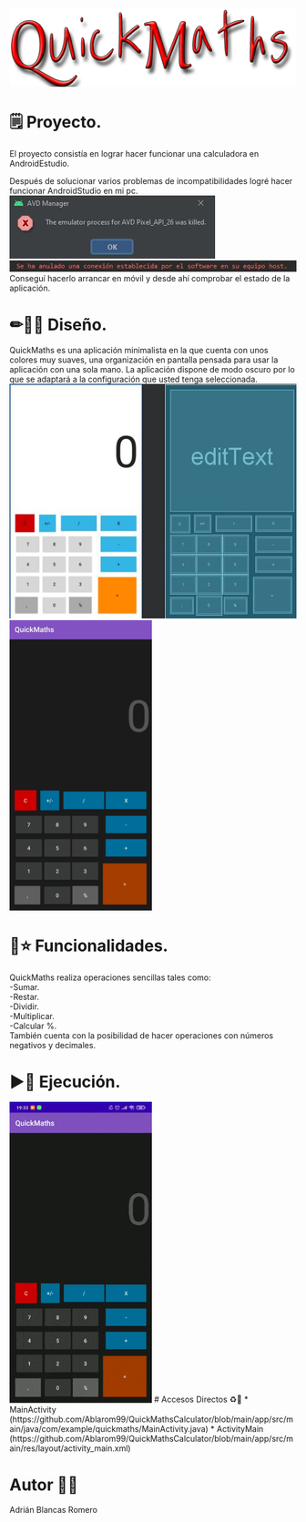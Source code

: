 <p align="center">
  <img src="https://github.com/Ablarom99/QuickMathsCalculator/blob/main/recursos/QuickMaths.png">
</p>

# 🗒 Proyecto.
El proyecto consistía en lograr hacer funcionar una calculadora en AndroidEstudio.

Después de solucionar varios problemas de incompatibilidades logré hacer funcionar AndroidStudio en mi pc.
<img src="https://github.com/Ablarom99/QuickMathsCalculator/blob/main/recursos/error1.JPG">
<img src="https://github.com/Ablarom99/QuickMathsCalculator/blob/main/recursos/error2.JPG">
<br/>
Conseguí hacerlo arrancar en móvil y desde ahí comprobar el estado de la aplicación.
<br/>
# ✏✍🏿 Diseño.
QuickMaths es una aplicación minimalista en la que cuenta con unos colores muy suaves, una organización en pantalla pensada para usar la aplicación con una sola mano.
La aplicación dispone de modo oscuro por lo que se adaptará a la configuración que usted tenga seleccionada.
<br/>
<img src="https://github.com/Ablarom99/QuickMathsCalculator/blob/main/recursos/disenho.JPG" >
<img src="https://github.com/Ablarom99/QuickMathsCalculator/blob/main/recursos/calculadora.jpg" alt="drawing" width="250">
# 🧨⭐ Funcionalidades.
QuickMaths realiza operaciones sencillas tales como:
<br/>
-Sumar.
<br/>
-Restar.
<br/>
-Dividir.
<br/>
-Multiplicar.
<br/>
-Calcular %.
<br/>
También cuenta con la posibilidad de hacer operaciones con números negativos y decimales.
# ▶📲 Ejecución.
<img src="https://github.com/Ablarom99/QuickMathsCalculator/blob/main/recursos/calculadora.gif" width="250">
# Accesos Directos ♻🔁
* MainActivity (https://github.com/Ablarom99/QuickMathsCalculator/blob/main/app/src/main/java/com/example/quickmaths/MainActivity.java)
* ActivityMain (https://github.com/Ablarom99/QuickMathsCalculator/blob/main/app/src/main/res/layout/activity_main.xml)

# Autor 💎🔥
Adrián Blancas Romero


